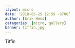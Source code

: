 ```yaml
---
layout: micro
date: ‘2018-05-25 12:59 -0700’
author: [Erik Hess]
categories: [micro, gallery]
banner: tiffin.jpg
---
```


Tiffin
